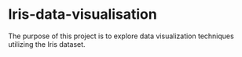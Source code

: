 # Iris-data-visualisation
The purpose of this project is to explore data visualization techniques utilizing the Iris dataset.
